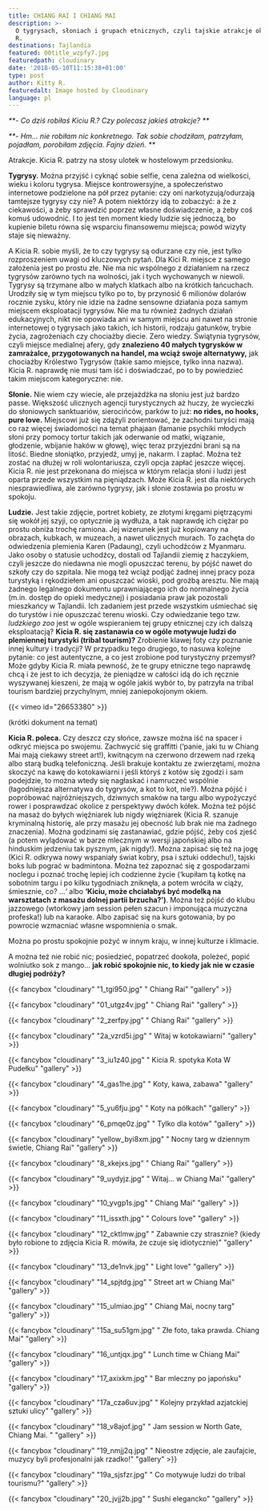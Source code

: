 ```yaml
---
title: CHIANG RAI I CHIANG MAI
description: >-
  O tygrysach, słoniach i grupach etnicznych, czyli tajskie atrakcje okiem Kici
  R. 
destinations: Tajlandia
featured: 00title_wzpfy7.jpg
featuredpath: cloudinary
date: '2018-05-10T11:15:38+01:00'
type: post
author: Kitty R.
featuredalt: Image hosted by Cloudinary
language: pl
---
```

_**\- Co dziś robiłaś Kiciu R.? Czy polecasz jakieś atrakcje?
**_

_**\- Hm… nie robiłam nic konkretnego. Tak sobie chodziłam, patrzyłam, pojadłam, porobiłam zdjęcia. Fajny dzień.
**_

Atrakcje. Kicia R. patrzy na stosy ulotek w hostelowym przedsionku.

**Tygrysy.** Można przyjść i cyknąć sobie selfie, cena zależna od wielkości, wieku i koloru tygrysa. Miejsce kontrowersyjne, a społeczeństwo internetowe podzielone na pół przez pytanie: czy oni narkotyzują/odurzają tamtejsze tygrysy czy nie? A potem niektórzy idą to zobaczyć: a że z ciekawości, a żeby sprawdzić poprzez własne doświadczenie, a żeby coś komuś udowodnić. I to jest ten moment kiedy ludzie się jednoczą, bo kupienie biletu równa się wsparciu finansowemu miejsca; powód wizyty staje się nieważny. 

A Kicia R. sobie myśli, że to czy tygrysy są odurzane czy nie, jest tylko rozproszeniem uwagi od kluczowych pytań. Dla Kici R. miejsce z samego założenia jest po prostu złe. Nie ma nic wspólnego z działaniem na rzecz tygrysów zarówno tych na wolności, jak i tych wychowanych w niewoli. Tygrysy są trzymane albo w małych klatkach albo na krótkich łańcuchach. Urodziły się w tym miejscu tylko po to, by przynosić 6 milionów dolarów rocznie zysku, który nie idzie na żadne sensowne działania poza samym miejscem eksploatacji tygrysów. Nie ma tu również żadnych działań edukacyjnych, nikt nie opowiada ani w samym miejscu ani nawet na stronie internetowej o tygrysach jako takich, ich historii, rodzaju gatunków, trybie życia, zagrożeniach czy chociażby diecie. Zero wiedzy. Świątynia tygrysów, czyli miejsce medialnej afery, gdy **znalezieno 40 małych tygrysków w zamrażalce, przygotowanych na handel, ma wciąż swoje alternatywy,** jak chociażby Królestwo Tygrysów (takie samo miejsce, tylko inna nazwa). Kicia R. naprawdę nie musi tam iść i doświadczać, po to by powiedzieć takim miejscom kategoryczne: nie. 

**Słonie.** Nie wiem czy wiecie, ale przejażdżka na słoniu jest już bardzo passe. Większość ulicznych agencji turystycznych aż huczy, że wycieczki do słoniowych sanktuariów, sierocińców, parków to już: **no rides, no hooks, pure love.** Miejscowi już się zdążyli zorientować, że zachodni turyści mają co raz więcej świadomości na temat phajaan (łamanie psychiki młodych słoni przy pomocy tortur takich jak oderwanie od matki, wiązanie, głodzenie, wbijanie haków w głowę), więc teraz przyjezdni brani są na litość. Biedne słoniątko, przyjedź, umyj je, nakarm. I zapłać. Można też zostać na dłużej w roli wolontariusza, czyli opcja zapłać jeszcze więcej. Kicia R. nie jest przekonana do miejsca w którym relacja słoni i ludzi jest oparta przede wszystkim na pięniądzach. Może Kicia R. jest dla niektórych niesprawiedliwa, ale zarówno tygrysy, jak i słonie zostawia po prostu w spokoju. 

**Ludzie.** Jest takie zdjęcie, portret kobiety, ze złotymi kręgami piętrzącymi się wokół jej szyji, co optycznie ją wydłuża, a tak naprawdę ich ciężar po prostu obniża trochę ramiona. Jej wizerunek jest już kopiowany na obrazach, kubkach, w muzeach, a nawet ulicznych murach. To zachęta do odwiedzenia plemienia Karen (Padaung), czyli uchodźców z Myanmaru. Jako osoby o statusie uchodźcy, dostali od Tajlandii ziemię z haczykiem, czyli jeszcze do niedawna nie mogli opuszczać terenu, by pójść nawet do szkoły czy do szpitala. Nie mogą też wciąż podjąć żadnej innej pracy poza turystyką i rękodziełem ani opuszczać wioski, pod groźbą aresztu. Nie mają żadnego legalnego dokumentu uprawniającego ich do normalnego życia (m.in. dostęp do opieki medycznej) i posiadania praw jak pozostali mieszkańcy w Tajlandii. Ich zadaniem jest przede wszystkim uśmiechać się do turystów i nie opuszczać terenu wioski. Czy odwiedzanie tego tzw. _ludzkiego zoo_ jest w ogóle wspieraniem tej grupy etnicznej czy ich dalszą eksploatacją? **Kicia R. się zastanawia co w ogóle motywuje ludzi do plemiennej turystyki (tribal tourism)?** Zrobienie klawej foty czy poznanie innej kultury i tradycji? W przypadku tego drugiego, to nasuwa kolejne pytanie: co jest autentyczne, a co jest zrobione pod turystyczny przemysł? Może gdyby Kicia R. miała pewność, że te grupy etniczne tego naprawdę chcą i że jest to ich decyzja, że pieniądze w całości idą do ich ręcznie wyszywanej kieszeni, że mają w ogóle jakiś wybór to, by patrzyła na tribal tourism bardziej przychylnym, mniej zaniepokojonym okiem.  

{{< vimeo id="26653380" >}}

(krótki dokument na temat)

**Kicia R. poleca.** Czy deszcz czy słońce, zawsze można iść na spacer i odkryć miejsca po swojemu. Zachwycić się graffitti (‘panie, jaki tu w Chiang Mai mają ciekawy street art!), kwitnącym na czerwono drzewem nad rzeką albo starą budką telefoniczną. Jeśli brakuje kontaktu ze zwierzętami, można skoczyć na kawę do kotokawiarni i jeśli któryś z kotów się zgodzi i sam podejdzie, to można wtedy się nagłaskać i namruczeć wspólnie (łagodniejsza alternatywa do tygrysów, a kot to kot, nie?). Można pójść i popróbować najróżniejszych, dziwnych smaków na targu albo wypożyczyć rower i posprawdzać okolice z perspektywy dwóch kółek. Można też pójść na masaż do byłych więźniarek lub nigdy więźniarek (Kicia R. szanuje kryminalną historię, ale przy masażu jej obecność lub brak nie ma  żadnego znaczenia). Można godzinami się zastanawiać, gdzie pójść, żeby coś zjeść (a potem wylądować w barze mlecznym w wersji japońskiej albo na hinduskim jedzeniu tak pysznym, jak nigdy!). Można zapisać się też na jogę (Kici R. odkrywa nowy wspaniały świat kobry, psa i sztuki oddechu!), tajski boks lub pograć w badmintona. Można też zapoznać się z gospodarzami noclegu i poznać trochę lepiej ich codzienne życie (‘kupiłam tą kotkę na sobotnim targu i po kilku tygodniach zniknęła, a potem wróciła w ciąży, śmiesznie, co? …‘ albo **‘Kiciu, może chciałabyś być modelką na warsztatach z masażu dolnej partii brzucha?’)**. Można też pójść do klubu jazzowego (wtorkowy jam session pełen szacun i imponująca muzyczna profeska!) lub na karaoke. Albo zapisać się na kurs gotowania, by po powrocie wzmacniać własne wspomnienia o smak. 

Można po prostu spokojnie pożyć w innym kraju, w innej kulturze i klimacie.

A można też nie robić nic; posiedzieć, popatrzeć dookoła, poleżeć, popić wolniutko sok z mango…  **jak robić spokojnie nic, to kiedy jak nie w czasie długiej podróży?**

{{< fancybox "cloudinary" "1_tgi950.jpg" "     Chiang Rai" "gallery" >}}

{{< fancybox "cloudinary" "01_utgz4v.jpg" "     Chiang Rai" "gallery" >}}

{{< fancybox "cloudinary" "2_zerfpy.jpg" "     Chiang Rai" "gallery" >}}

{{< fancybox "cloudinary" "2a_vzrd5i.jpg" "     Witaj w kotokawiarni" "gallery" >}}

{{< fancybox "cloudinary" "3_iu1z40.jpg" "     Kicia R. spotyka Kota W Pudełku" "gallery" >}}

{{< fancybox "cloudinary" "4_gas1he.jpg" "    Koty, kawa, zabawa" "gallery" >}}

{{< fancybox "cloudinary" "5_yu6fju.jpg" "    Koty na półkach" "gallery" >}}

{{< fancybox "cloudinary" "6_pmqe0z.jpg" "    Tylko dla kotów" "gallery" >}}

{{< fancybox "cloudinary" "yellow_byi8xm.jpg" "    Nocny targ w dziennym świetle, Chiang Rai" "gallery" >}}

{{< fancybox "cloudinary" "8_xkejxs.jpg" "     Chiang Rai" "gallery" >}}

{{< fancybox "cloudinary" "9_uydyjz.jpg" "     Witaj... w Chiang Mai" "gallery" >}}

{{< fancybox "cloudinary" "10_yvgp1s.jpg" "     Chiang Mai" "gallery" >}}

{{< fancybox "cloudinary" "11_issxth.jpg" "     Colours love" "gallery" >}}

{{< fancybox "cloudinary" "12_cktlmw.jpg" "     Zabawnie czy strasznie? (kiedy było robione to zdjęcia Kicia R. mówiła, że czuje się idiotycznie)" "gallery" >}}

{{< fancybox "cloudinary" "13_de1nvk.jpg" "     Light love" "gallery" >}}

{{< fancybox "cloudinary" "14_spjtdg.jpg" "     Street art w Chiang Mai" "gallery" >}}

{{< fancybox "cloudinary" "15_ulmiao.jpg" "     Chiang Mai, nocny targ" "gallery" >}}

{{< fancybox "cloudinary" "15a_su51gm.jpg" "     Złe foto, taka prawda. Chiang Mai" "gallery" >}}

{{< fancybox "cloudinary" "16_untjqx.jpg" "     Lunch time w Chiang Mai" "gallery" >}}

{{< fancybox "cloudinary" "17_axixkm.jpg" "    Bar mleczny po japońsku" "gallery" >}}

{{< fancybox "cloudinary" "17a_cza6uv.jpg" "    Kolejny przykład azjatckiej sztuki ulicy" "gallery" >}}

{{< fancybox "cloudinary" "18_v8ajof.jpg" "     Jam session w North Gate, Chiang Mai. " "gallery" >}}

{{< fancybox "cloudinary" "19_nmjj2q.jpg" "    Nieostre zdjęcie, ale zaufajcie, muzycy byli profesjonalni jak rzadko!" "gallery" >}}

{{< fancybox "cloudinary" "19a_sjsfzr.jpg" "     Co motywuje ludzi do tribal tourismu?" "gallery" >}}

{{< fancybox "cloudinary" "20_jvjj2b.jpg" "    Sushi elegancko" "gallery" >}}
